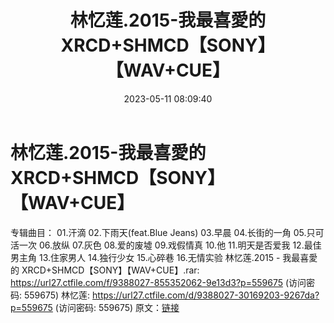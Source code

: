 ﻿---
title: 林忆莲.2015-我最喜愛的XRCD+SHMCD【SONY】【WAV+CUE】
date: 2023-05-11 08:09:40
categories: WAV车载音乐、镜像
tags: 华语中文
---
# 林忆莲.2015-我最喜愛的XRCD+SHMCD【SONY】【WAV+CUE】

专辑曲目：
01.汗滴
02.下雨天(feat.Blue Jeans)
03.早晨
04.长街的一角
05.只可活一次
06.放纵
07.灰色
08.爱的废墟
09.戏假情真
10.他
11.明天是否爱我
12.最佳男主角
13.住家男人
14.独行少女
15.心碎巷
16.无情实验
林忆莲.2015 - 我最喜愛的 XRCD+SHMCD【SONY】【WAV+CUE】.rar: https://url27.ctfile.com/f/9388027-855352062-9e13d3?p=559675
(访问密码: 559675)
林忆莲: https://url27.ctfile.com/d/9388027-30169203-9267da?p=559675
(访问密码: 559675)
原文：[链接](https://blog.sina.com.cn/s/blog_1647c7e76010311ts.html)